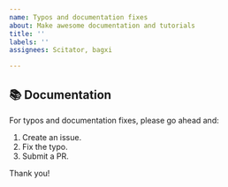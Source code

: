 ```yaml
---
name: Typos and documentation fixes
about: Make awesome documentation and tutorials
title: ''
labels: ''
assignees: Scitator, bagxi

---
```


## 📚 Documentation

For typos and documentation fixes, please go ahead and:

1. Create an issue.
2. Fix the typo.   
3. Submit a PR.

Thank you!
